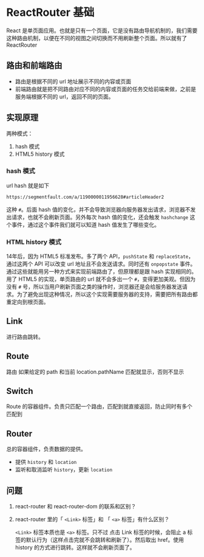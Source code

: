 # ReactRouter 基础

React 是单页面应用。也就是只有一个页面，它是没有路由导航机制的，我们需要这种路由机制，以便在不同的视图之间切换而不用刷新整个页面。所以就有了 ReactRouter



## 路由和前端路由

* 路由是根据不同的 url 地址展示不同的内容或页面
* 前端路由就是把不同路由对应不同的内容或页面的任务交给前端来做，之前是服务端根据不同的 url，返回不同的页面。



## 实现原理

两种模式：

1. hash 模式
2. HTML5 history 模式 



### hash 模式

url hash 就是如下

```html
https://segmentfault.com/a/1190000011956628#articleHeader2
```

这种 `#`。后面 hash 值的变化，并不会导致浏览器向服务器发出请求，浏览器不发出请求，也就不会刷新页面。另外每次 hash 值的变化，还会触发 `hashchange` 这个事件，通过这个事件我们就可以知道 hash 值发生了哪些变化。



### HTML history 模式

14年后，因为 HTML5 标准发布。多了两个 API，`pushState` 和 `replaceState`，通过这两个 API 可以改变 url 地址且不会发送请求。同时还有 `onpopstate` 事件。通过这些就能用另一种方式来实现前端路由了，但原理都是跟 hash 实现相同的。用了 HTML5 的实现，单页路由的 url 就不会多出一个 `#`，变得更加美观。但因为没有 `#` 号，所以当用户刷新页面之类的操作时，浏览器还是会给服务器发送请求。为了避免出现这种情况，所以这个实现需要服务器的支持，需要把所有路由都重定向到根页面。



## Link

进行路由跳转。



## Route

路由
如果给定的 path 和当前 location.pathName 匹配就显示，否则不显示



## Switch

Route 的容器组件。负责只匹配一个路由，匹配到就直接返回，防止同时有多个匹配到



## Router

总的容器组件，负责数据的提供。
* 提供 `history` 和 `location`
* 监听和取消监听 `history`，更新 `location`





## 问题

1. react-router 和 react-router-dom 的联系和区别？

2. react-router 里的「 `<Link>` 标签」和 「 `<a>` 标签」有什么区别？

   `<Link>` 标签本质也是 `<a>` 标签。只不过 点击 Link 标签的时候，会阻止 a 标签的默认行为（这样点击完就不会跳转和刷新了）。然后取出 href。使用 history 的方式进行跳转。这样就不会刷新页面了。



